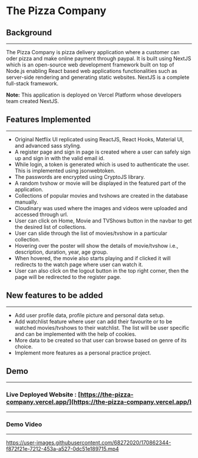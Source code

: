 # The Pizza Company


## Background
***

  The Pizza Company is pizza delivery application where a customer can oder pizza and make online payment through paypal. It is built using NextJS 
  which is an open-source web development framework built on top of Node.js enabling React based web applications functionalities such as server-side rendering 
  and generating static websites. NextJS is a complete full-stack framework.

**Note:** This application is deployed on Vercel Platform whose developers team created NextJS.

## Features Implemented
***

* Original Netflix UI replicated using ReactJS, React Hooks, Material UI, and advanced sass styling.
* A register page and sign in page is created where a user can safely sign up and sign in with the valid email id.
* While login, a token is generated which is used to authenticate the user. This is implemented using jsonwebtoken. 
* The passwords are encrypted using CryptoJS library.
* A random tvshow or movie will be displayed in the featured part of the application.
* Collections of popular movies and tvshows are created in the database manually.
* Cloudinary was used where the images and videos were uploaded and accessed through url.
* User can click on Home, Movie and TVShows button in the navbar to get the desired list of collections.
* User can slide through the list of movies/tvshow in a particular collection.
* Hovering over the poster will show the details of movie/tvshow i.e., description, duration, year, age group.
* When hovered, the movie also starts playing and if clicked it will redirects to the watch page where user can watch it.
* User can also click on the logout button in the top right corner, then the page will be redirected to the register page.


## New features to be added
***

* Add user profile data, profile picture and personal data setup.
* Add watchlist feature where user can add their favourite or to be watched movies/tvshows to their watchlist. 
  The list will be user specific and can be implemented with the help of cookies.
* More data to be created so that user can browse based on genre of its choice.
* Implement more features as a personal practice project.


## Demo
***

### Live Deployed Website : [https://the-pizza-company.vercel.app/](https://the-pizza-company.vercel.app/)
---

### Demo Video
---


https://user-images.githubusercontent.com/68272020/170862344-f872f21e-7212-453a-a527-0dc51e189715.mp4



